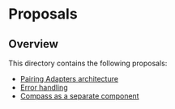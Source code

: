 # Proposals

## Overview

This directory contains the following proposals:

- [Pairing Adapters architecture](./pairing-adapters/pairing-application-instance-with-compass.md)
- [Error handling](./error-handling/error-handling.md)
- [Compass as a separate component](./separate-compass/separate-compass.md)
